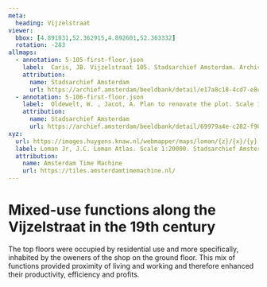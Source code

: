 ```yaml
---
meta:
  heading: Vijzelstraat
viewer:
  bbox: [4.891831,52.362915,4.892601,52.363332]
  rotation: -283
allmaps:
  - annotation: 5-105-first-floor.json
    label:  Caris, JB. Vijzelstraat 105. Stadsarchief Amsterdam. Archive of the Building and Housing Inspection Service- construction drawings. 1879
    attribution:
      name: Stadsarchief Amsterdam
      url: https://archief.amsterdam/beeldbank/detail/e17a8c18-4cd7-e8cb-307f-1a86c6245501/media/29a93377-1ea2-edf9-1198-93ce62f5a5b4?mode=detail&view=horizontal&q=vijzelstraat&rows=1&page=1&fq%5B%5D=search_s_sk_documenttype:%22bouwtekening%22&fq%5B%5D=search_s_geografische_aanduiding_sk_geografische_nummers_from_to:%22105%20-%20105%22&filterAction
  - annotation: 5-106-first-floor.json
    label:  Oldewelt, W. , Jacot, A. Plan to renovate the plot. Scale 1:100. Stadsarchief Amsterdam. Amsterdam City Archives Collection- construction drawings. 1865
    attribution:
      name: Stadsarchief Amsterdam
      url: https://archief.amsterdam/beeldbank/detail/69979a4e-c282-f90f-57c0-2de155cf473a/media/be1877d4-5287-7c8f-98e6-1956783593d2?mode=detail&view=horizontal&q=vijzelstraat&rows=1&page=4&fq%5B%5D=search_s_sk_documenttype:%22bouwtekening%22&fq%5B%5D=search_s_geografische_aanduiding_sk_geografische_nummers_from_to:%22106%20-%20106%22&filterAction
xyz:
  url: https://images.huygens.knaw.nl/webmapper/maps/loman/{z}/{x}/{y}.jpeg
  label: Loman Jr, J.C. Loman Atlas. Scale 1:20000. Stadsarchief Amsterdam. 1876.
  attribution:
    name: Amsterdam Time Machine
    url: https://tiles.amsterdamtimemachine.nl/
---
```

# Mixed-use functions along the Vijzelstraat in the 19th century
The top floors were occupied by residential use and more specifically, inhabited by the oweners of the shop on the ground floor. This mix of functions provided proximity of living and working and therefore enhanced their productivity, efficiency and profits.

